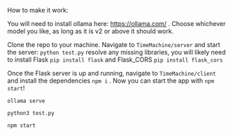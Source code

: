 How to make it work:

You will need to install ollama here: https://ollama.com/ .
Choose whichever model you like, as long as it is v2 or above it should work.

Clone the repo to your machine. Navigate to `TimeMachine/server` and start the server: `python test.py`
resolve any missing libraries, you will likely need to install Flask `pip install flask` and Flask_CORS `pip install flask_cors`

Once the Flask server is up and running, navigate to `TimeMachine/client` and install the dependencies `npm i` . Now you can start the app with `npm start`! 

`ollama serve`

`python3 test.py`

`npm start`
